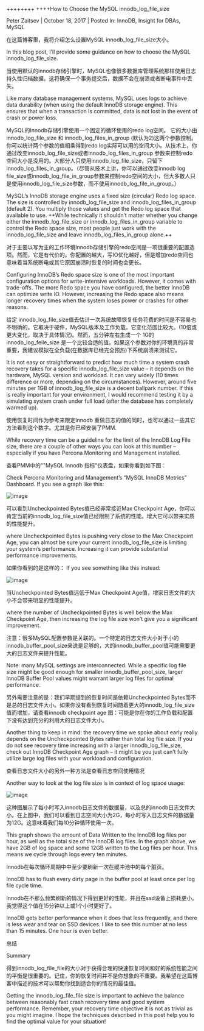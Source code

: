 ++++++++    ++++How to Choose the MySQL innodb_log_file_size
    
Peter Zaitsev  | October 18, 2017 |  Posted In: InnoDB, Insight for DBAs, MySQL

在这篇博客里，我将介绍怎么设置MySQL innodb_log_file_size大小。

In this blog post, I’ll provide some guidance on how to choose the MySQL innodb_log_file_size.

当使用默认的innodb存储引擎时，MySQL也像很多数据库管理系统那样使用日志持久性归档数据。这将确保一个事务提交后，数据不会在崩溃或者断电事件中丢失。

Like many database management systems, MySQL uses logs to achieve data durability (when using the default InnoDB storage engine). This ensures that when a transaction is committed, data is not lost in the event of crash or power loss.

MySQL的Innodb存储引擎使用一个固定的循环使用的redo log空间。
它的大小由innodb_log_file_size 和 innodb_log_files_in_group (默认为2)这两个参数控制。你可以统计两个参数的值相乘得到redo log实际可以用的空间大小。从技术上，你通过改变innodb_log_file_size或者innodb_log_files_in_group 参数来控制redo空间大小是没用的。大部分人只使用innodb_log_file_size，只留下innodb_log_files_in_group。（尽管从技术上讲，你可以通过改变innodb log file_size或innodb_log_file_in_group参数来控制redo空间的大小，但大多数人只是使用innodb_log_file_size参数，而不使用innodb_log_file_in_group。）

MySQL’s InnoDB storage engine uses a fixed size (circular) Redo log space. The size is controlled by innodb_log_file_size and innodb_log_files_in_group (default 2). You multiply those values and get the Redo log space that available to use. ++While technically it shouldn’t matter whether you change either the innodb_log_file_size or innodb_log_files_in_group variable to control the Redo space size, most people just work with the innodb_log_file_size and leave innodb_log_files_in_group alone.++

对于主要以写为主的工作环境Innodb存储引擎的redo空间是一项很重要的配置选项。然而，它是有代价的。你配置的越大，写IO优化越好，但是增加redo空间也意味着当系统断电或其它原因崩溃时恢复的时间也会更长。

Configuring InnoDB’s Redo space size is one of the most important configuration options for write-intensive workloads. However, it comes with trade-offs. The more Redo space you have configured, the better InnoDB can optimize write IO. However, increasing the Redo space also means longer recovery times when the system loses power or crashes for other reasons. 

给定 innodb_log_file_size值去估计一次系统故障恢复任务花费的时间是不容易也不明确的。它取决于硬件，MySQL版本及工作负载。它变化范围比较大。(10倍或更大变化，取决于具体情况)。然而，五分钟左右生成一个 1G的 innodb_log_feile_size 是一个比较合适的值。如果这个参数对你的环境真的非常重要，我建议模拟在全负载(在数据库已经完全预热)下系统崩溃来测试它。

It is not easy or straightforward to predict how much time a system crash recovery takes for a specific innodb_log_file_size value – it depends on the hardware, MySQL version and workload. It can vary widely (10 times difference or more, depending on the circumstances). However, around five minutes per 1GB of innodb_log_file_size is a decent ballpark number. If this is really important for your environment, I would recommend testing it by a simulating system crash under full load (after the database has completely warmed up).   

使用恢复时间作为参考来限定Innodb 重做日志的值的同时，也可以通过一些其它方法看到这个数字。尤其是你已经安装了PMM.

While recovery time can be a guideline for the limit of the InnoDB Log File size, there are a couple of other ways you can look at this number – especially if you have Percona Monitoring and Management installed.

查看PMM中的""MySQL Innodb 指标"仪表盘，如果你看到如下图：

Check Percona Monitoring and Management’s “MySQL InnoDB Metrics” Dashboard. If you see a graph like this:

![image](https://www.percona.com/blog/wp-content/uploads/2017/10/innodb_log_file_size.png)

可以看到Uncheckpointed Bytes值已经非常接近Max Checkpoint Age，你可以肯定当前的innodb_log_file_size值已经限制了系统的性能。增大它可以带来实质的性能提升。

where Uncheckpointed Bytes is pushing very close to the Max Checkpoint Age, you can almost be sure your current innodb_log_file_size is limiting your system’s performance. Increasing it can provide substantial performance improvements.

如果你看到的是这样的：
If you see something like this instead:

![image](https://www.percona.com/blog/wp-content/uploads/2017/10/innodb_log_file_size-2.png)


当Uncheckpointed Bytes值远低于Max Checkpoint Age值，增家日志文件的大小不会带来明显的性能提升。

where the number of Uncheckpointed Bytes is well below the Max Checkpoint Age, then increasing the log file size won’t give you a significant improvement.

注意：很多MySQL配置参数是关联的。一个特定的日志文件大小对于小的innodb_buffer_pool_size来说是足够的，大的innodb_buffer_pool值可能需要更大的日志文件来提升性能。

Note: many MySQL settings are interconnected. While a specific log file size might be good enough for smaller innodb_buffer_pool_size, larger InnoDB Buffer Pool values might warrant larger log files for optimal performance.

另外需要注意的是：我们早期提到的恢复时间是依赖Uncheckpointed Bytes而不是总的日志文件大小。如果你没有看到恢复时间随着更大的innodb_log_file_size值而增加，请查看innodb checkpoint age 图：可能是你在你的工作负载和配置下没有达到充分的利用大的日志文件大小。

Another thing to keep in mind: the recovery time we spoke about early really depends on the Uncheckpointed Bytes rather than total log file size. If you do not see recovery time increasing with a larger innodb_log_file_size, check out InnoDB Checkpoint Age graph – it might be you just can’t fully utilize large log files with your workload and configuration.

查看日志文件大小的另外一种方法是查看日志空间使用情况

Another way to look at the log file size is in context of log space usage:

![image](https://www.percona.com/blog/wp-content/uploads/2017/10/innodb_log_file_size-3.png)

这种图展示了每小时写入innodb日志文件的数据量，以及总的innodb日志文件大小。在上图中，我们可以看到日志空间大小为2G，每小时写入日志文件的数据量为12G。这意味着我们每10分钟循环使用一次。

This graph shows the amount of Data Written to the InnoDB log files per hour, as well as the total size of the InnoDB log files. In the graph above, we have 2GB of log space and some 12GB written to the Log files per hour. This means we cycle through logs every ten minutes.

Innodb在每次循环周期中中至少要刷新一次在缓冲池中的每个脏页。

InnoDB has to flush every dirty page in the buffer pool at least once per log file cycle time.

Innodb在不那么频繁刷新的情况下得到更好的性能，并且在ssd设备上损耗更小。我觉得这个值在15分钟以上或1个小时更好了。

InnoDB gets better performance when it does that less frequently, and there is less wear and tear on SSD devices. I like to see this number at no less than 15 minutes. One hour is even better.  

总结

Summary

得到innodb_log_file_file的大小对于获得合理的快速恢复时间和好的系统性能之间的平衡是很重要的。记住，你的恢复时间并不是你想象的不重要。我希望在这篇博客中描述的技术可以帮助你找到适合你的情况的最佳值。

Getting the innodb_log_file_file size is important to achieve the balance between reasonably fast crash recovery time and good system performance. Remember, your recovery time objective it is not as trivial as you might imagine. I hope the techniques described in this post help you to find the optimal value for your situation!

